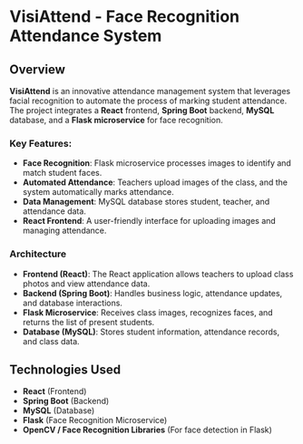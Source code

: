 # VisiAttend - Face Recognition Attendance System

## Overview

**VisiAttend** is an innovative attendance management system that leverages facial recognition to automate the process of marking student attendance. The project integrates a **React** frontend, **Spring Boot** backend, **MySQL** database, and a **Flask microservice** for face recognition.

### Key Features:
- **Face Recognition**: Flask microservice processes images to identify and match student faces.
- **Automated Attendance**: Teachers upload images of the class, and the system automatically marks attendance.
- **Data Management**: MySQL database stores student, teacher, and attendance data.
- **React Frontend**: A user-friendly interface for uploading images and managing attendance.

### Architecture

- **Frontend (React)**: The React application allows teachers to upload class photos and view attendance data.
- **Backend (Spring Boot)**: Handles business logic, attendance updates, and database interactions.
- **Flask Microservice**: Receives class images, recognizes faces, and returns the list of present students.
- **Database (MySQL)**: Stores student information, attendance records, and class data.

## Technologies Used
- **React** (Frontend)
- **Spring Boot** (Backend)
- **MySQL** (Database)
- **Flask** (Face Recognition Microservice)
- **OpenCV / Face Recognition Libraries** (For face detection in Flask)

